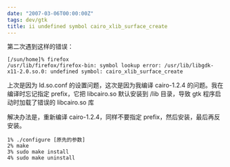 ```yaml
---
date: "2007-03-06T00:00:00Z"
tags: dev/gtk
title: ii undefined symbol cairo_xlib_surface_create
---
```


第二次遇到这样的错误：

    [/sun/home]% firefox
    /usr/lib/firefox/firefox-bin: symbol lookup error: /usr/lib/libgdk-x11-2.0.so.0: undefined symbol: cairo_xlib_surface_create

上次是因为 ld.so.conf 的设置问题，这次是因为我编译 cairo-1.2.4 的问题。我在编译时忘记指定 prefix，它把 libcairo.so 默认安装到 /lib 目录，导致 gtk 程序启动时加载了错误的 libcairo.so 库

解决办法是，重新编译 cairo-1.2.4，同样不要指定 prefix，然后安装，最后再反安装。

    1% ./configure [原先的参数]
    2% make
    3% sudo make install
    4% sudo make uninstall
